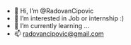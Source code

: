 - 👋 Hi, I’m @RadovanCipovic
- 👀 I’m interested in Job or internship :)
- 🌱 I’m currently learning ...
- 📫 radovancipovic@gmail.com


<!---
RadovanCipovic/RadovanCipovic is a ✨ special ✨ repository because its `README.md` (this file) appears on your GitHub profile.
You can click the Preview link to take a look at your changes.
--->
